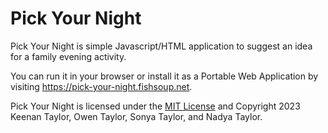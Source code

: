 # Pick Your Night

Pick Your Night is simple Javascript/HTML application to suggest an idea for
a family evening activity.

You can run it in your browser or install it as a Portable Web Application
by visiting <https://pick-your-night.fishsoup.net>.

Pick Your Night is licensed under the [MIT License](LICENSE) and
Copyright 2023 Keenan Taylor, Owen Taylor, Sonya Taylor, and Nadya Taylor.
